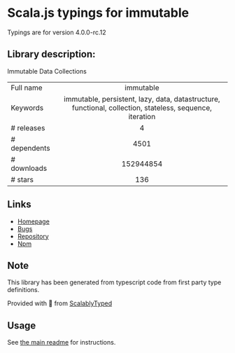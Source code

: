 
# Scala.js typings for immutable

Typings are for version 4.0.0-rc.12

## Library description:
Immutable Data Collections

|                    |                 |
| ------------------ | :-------------: |
| Full name          | immutable |
| Keywords           | immutable, persistent, lazy, data, datastructure, functional, collection, stateless, sequence, iteration |
| # releases         | 4 |
| # dependents       | 4501 |
| # downloads        | 152944854 |
| # stars            | 136 |

## Links
- [Homepage](https://github.com/facebook/immutable-js#readme)
- [Bugs](https://github.com/facebook/immutable-js/issues)
- [Repository](https://github.com/facebook/immutable-js)
- [Npm](https://www.npmjs.com/package/immutable)
    


## Note
This library has been generated from typescript code from first party type definitions.

Provided with :purple_heart: from [ScalablyTyped](https://github.com/oyvindberg/ScalablyTyped)

## Usage
See [the main readme](../../readme.md) for instructions.


